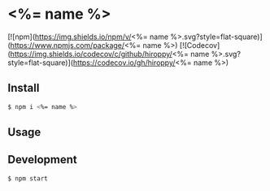 # <%= name %>

[![npm](https://img.shields.io/npm/v/<%= name %>.svg?style=flat-square)](https://www.npmjs.com/package/<%= name %>)
[![Codecov](https://img.shields.io/codecov/c/github/hiroppy/<%= name %>.svg?style=flat-square)](https://codecov.io/gh/hiroppy/<%= name %>)

## Install

```sh
$ npm i <%= name %>
```

## Usage

## Development

```sh
$ npm start
```
